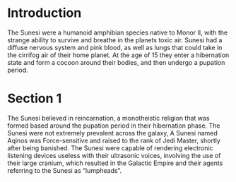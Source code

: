 # Introduction

The Sunesi were a humanoid amphibian species native to Monor II, with the strange ability to survive and breathe in the planets toxic air.
Sunesi had a diffuse nervous system and pink blood, as well as lungs that could take in the cirrifog air of their home planet.
At the age of 15 they enter a hibernation state and form a cocoon around their bodies, and then undergo a pupation period.

# Section 1

The Sunesi believed in reincarnation, a monotheistic religion that was formed based around the pupation period in their hibernation phase.
The Sunesi were not extremely prevalent across the galaxy, A Sunesi named Aqinos was Force-sensitive and raised to the rank of Jedi Master, shortly after being banished.
The Sunesi were capable of rendering electronic listening devices useless with their ultrasonic voices, involving the use of their large cranium, which resulted in the Galactic Empire and their agents referring to the Sunesi as “lumpheads”.
